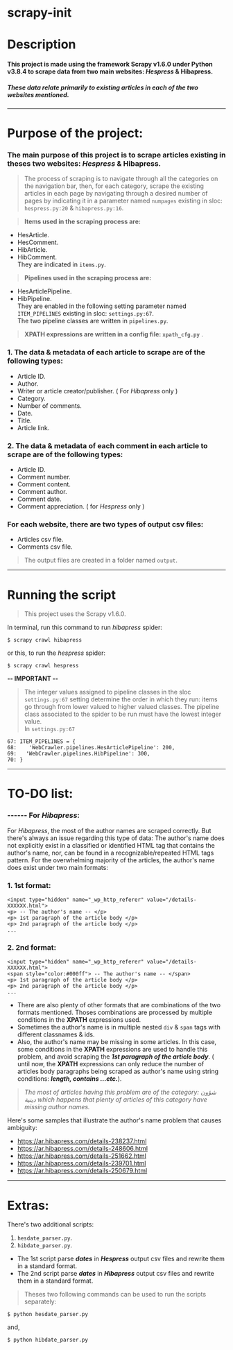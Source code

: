 # scrapy-init

# Description

#### This project is made using the framework **Scrapy v1.6.0** under **Python v3.8.4** to scrape data from two main websites: *Hespress* & Hibapress.
##### These data relate primarily to existing articles in each of the two websites mentioned.



---




# Purpose of the project:

### The main purpose of this project is to scrape articles existing in theses two websites: *Hespress* & Hibapress.



> The process of scraping is to navigate through all the categories on the navigation bar, then, for each category, scrape the existing articles in each page by navigating through a desired number of pages by indicating it in a parameter named `numpages` existing in sloc: `hespress.py:20` & `hibapress.py:16`.  

> **Items used in the scraping process are:**
*    HesArticle.
*    HesComment.
*    HibArticle.
*    HibComment.  
They are indicated in `items.py`.

> **Pipelines used in the scraping process are:**
*    HesArticlePipeline.
*    HibPipeline.  
They are enabled in the following setting parameter named `ITEM_PIPELINES` existing in sloc: `settings.py:67`.  
The two pipeline classes are written in `pipelines.py`.

> **XPATH expressions are written in a config file: `xpath_cfg.py`**  .


### 1.   The data & metadata of each article to scrape are of the  following types:

*   Article ID.
*   Author.
*   Writer or article creator/publisher. ( For *Hibapress* only )
*   Category.
*   Number of comments.
*   Date.
*   Title.
*   Article link.

### 2.   The data & metadata of each comment in each article to scrape are of the following types:
*   Article ID.
*   Comment number.
*   Comment content.
*   Comment author.
*   Comment date.
*   Comment appreciation. ( for *Hespress* only )

### For each website, there are two types of output csv files:
*   Articles csv file.
*   Comments csv file.  

> The output files are created in a folder named `output`.



---






# Running the script

> This project uses the Scrapy v1.6.0.

In terminal, run this command to run *hibapress* spider:

```
$ scrapy crawl hibapress
```
or this, to run the *hespress* spider:
```
$ scrapy crawl hespress
```

**-- IMPORTANT --**

> The integer values assigned to pipeline classes in the sloc `settings.py:67` setting determine the order in which they run: items go through from lower valued to higher valued classes. The pipeline class associated to the spider to be run must have the lowest integer value.  
> In `settings.py:67`
```
67: ITEM_PIPELINES = {
68:    'WebCrawler.pipelines.HesArticlePipeline': 200,
69:   'WebCrawler.pipelines.HibPipeline': 300,
70: }
```

---





# TO-DO list:

### ------ For *Hibapress*:
For *Hibapress*, the most of the author names are scraped correctly. But there's always an issue regarding this type of data: The author's name does not explicitly exist in a classified or identified HTML tag that contains the author's name, nor, can be found in a recognizable/repeated HTML tags pattern.
For the overwhelming majority of the articles, the author's name does exist under two main formats:

### 1.   1st format:

```
<input type="hidden" name="_wp_http_referer" value="/details-XXXXXX.html">
<p> -- The author's name -- </p>
<p> 1st paragraph of the article body </p>
<p> 2nd paragraph of the article body </p>
...
```

### 2.   2nd format:

```
<input type="hidden" name="_wp_http_referer" value="/details-XXXXXX.html">
<span style="color:#000ff"> -- The author's name -- </span>
<p> 1st paragraph of the article body </p>
<p> 2nd paragraph of the article body </p>
...
```

*    There are also plenty of other formats that are combinations of the two formats mentioned. Thoses combinations are processed by multiple conditions in the **XPATH** expressions used.
*    Sometimes the author's name is in multiple nested `div` & `span` tags with different classnames & ids.
*    Also, the author's name may be missing in some articles. In this case, some conditions in the **XPATH** expressions are used to handle this problem, and avoid scraping the ***1st paragraph of the article body***. ( until now, the **XPATH** expressions can only reduce the number of articles body paragraphs being scraped as author's name using string conditions: ***length, contains ...etc.***).


> *The most of articles having this problem are of the category: شؤون دينية which happens that plenty of articles of this category have missing author names.*







Here's some samples that illustrate the author's name problem that causes ambiguity:  

*   https://ar.hibapress.com/details-238237.html
*   https://ar.hibapress.com/details-248606.html
*   https://ar.hibapress.com/details-251662.html
*   https://ar.hibapress.com/details-239701.html
*   https://ar.hibapress.com/details-250679.html





---


# Extras:
There's two additional scripts:


1.   `hesdate_parser.py`.
2.   `hibdate_parser.py`.

- The 1st script parse ***dates*** in ***Hespress*** output csv files and rewrite them in a standard format.
- The 2nd script parse ***dates*** in ***Hibapress*** output csv files and rewrite them in a standard format.



> Theses two following commands can be used to run the scripts separately:


```
$ python hesdate_parser.py
```
and,
```
$ python hibdate_parser.py
```


